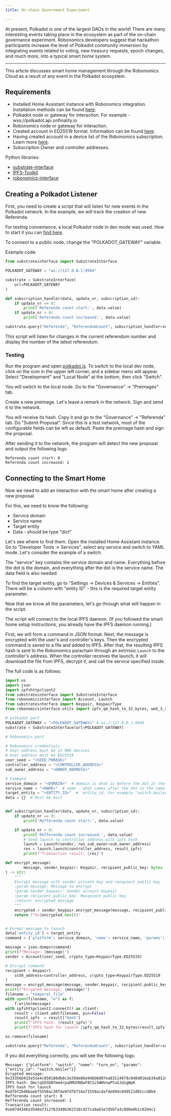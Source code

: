 ```yaml
---
title: Оn-chain Government Experiment

---
```


At present, Polkadot is one of the largest DAOs in the world! There are many interesting events 
taking place in the ecosystem as part of the on-chain governance experiment. 
Robonomics developers suggest that hackathon participants increase the level of Polkadot community 
immersion by integrating events related to voting, new treasury requests, epoch 
changes, and much more, into a typical smart home system.


---

This article discusses smart home management through the Robonomics Cloud as a result of any event in the Polkadot ecosystem.

## Requirements

 - Installed Home Assistant instance with Robonomics integration. Installation methods can be found [here](/docs/install-smart-home).
 - Polkadot node or gateway for interaction. For example - wss://polkadot.api.onfinality.io 
 - Robonomics node or gateway for interaction.
 - Created account in ED25519 format. Information can be found [here](/docs/sub-activate).
 - Having created account in a device list of the Robonomics subscription. Learn more [here](/docs/add-user).
 - Subscription Owner and controller addresses.

Python libraries:
- [substrate-interface](https://pypi.org/project/substrate-interface/)
- [IPFS-Toolkit](https://pypi.org/project/IPFS-Toolkit/)
- [robonomics-interface](https://pypi.org/project/robonomics-interface/)

## Creating a Polkadot Listener

First, you need to create a script that will listen for new events in the Polkadot network. In the example, we will track the creation of new Referenda.

For testing convenience, a local Polkadot node in dev mode was used. How to start it you can [find here](https://github.com/paritytech/polkadot-sdk/tree/master/polkadot#hacking-on-polkadot).

To connect to a public node, change the "POLKADOT_GATEWAY" variable.

Example code:

<code-helper copy>

```python
from substrateinterface import SubstrateInterface

POLKADOT_GATEWAY = "ws://127.0.0.1:9944"

substrate = SubstrateInterface(
    url=POLKADOT_GATEWAY
)

def subscription_handler(data, update_nr, subscription_id):
    if update_nr == 0:
        print('Referenda count start:', data.value)
    if update_nr > 0:
        print('Referenda count increased:', data.value)

substrate.query("Referenda", "ReferendumCount", subscription_handler=subscription_handler)
```

</code-helper>
This script will listen for changes in the current referendum number and display the number of the latest referendum.

### Testing

Run the program and open [polkadot.js](https://polkadot.js.org/apps/#/explorer). 
To switch to the local dev node, click on the icon in the upper left corner, and a sidebar menu will appear. Select "Development" and "Local Node" at the bottom, then click "Switch".

<robo-wiki-picture src="gov-exp/polka_sidemenu.png" />

You will switch to the local node. Go to the "Governance" -> "Preimages" tab.

<robo-wiki-picture src="gov-exp/preimage.png" />

Create a new preimage. Let's leave a remark in the network. Sign and send it to the network.

<robo-wiki-picture src="gov-exp/remark.png" />

You will receive its hash. Copy it and go to the "Governance" -> "Referenda" tab. Do "Submit Proposal". Since this is a test network, most of the configurable fields can be left as default. Paste the preimage hash and sign the proposal.

<robo-wiki-picture src="gov-exp/proposal.png" />

After sending it to the network, the program will detect the new proposal and output the following logs:

```
Referenda count start: 0
Referenda count increased: 1
```

## Connecting to the Smart Home

Now we need to add an interaction with the smart home after creating a new proposal.

For this, we need to know the following:
- Service domain
- Service name
- Target entity
- Data  - should be type "dict"

Let's see where to find them. Open the installed Home Assistant instance. Go to "Developer Tools -> Services", select any service and switch to YAML mode. Let's consider the example of a switch.

<robo-wiki-picture src="gov-exp/service.png" />

The "service" key contains the service domain and name. Everything before the dot is the domain, and everything after the dot is the service name. The data field is also needed.

To find the target entity, go to "Settings -> Devices & Services -> Entities". There will be a column with "entity ID" - this is the required target entity parameter.

Now that we know all the parameters, let's go through what will happen in the script.

The script will connect to the local IPFS daemon. (If you followed the smart home setup instructions, you already have the IPFS daemon running.)

First, we will form a command in JSON format. Next, the message is encrypted with the user's and controller's keys. 
Then the encrypted command is saved to a file and added to IPFS. After that, the resulting IPFS hash is sent to the Robonomics parachain through an extrinsic `Launch` to the controller's address.
When the controller receives the launch, it will download the file from IPFS, decrypt it, and call the service specified inside.

The full code is as follows:

<code-helper copy>

```python
import os
import json
import ipfshttpclient2
from substrateinterface import SubstrateInterface
from robonomicsinterface import Account, Launch
from substrateinterface import Keypair, KeypairType
from robonomicsinterface.utils import ipfs_qm_hash_to_32_bytes, web_3_auth

# polkadot part
POLKADOT_GATEWAY = "<POLKADOT_GATEWAY>" # ws://127.0.0.1:9944
substrate = SubstrateInterface(url=POLKADOT_GATEWAY)

# Robonomics part

# Robonomics credentials
# User address must be in RWS devices
# User address must be ED25519
user_seed = "<SEED_PHRASE>"
controller_address = "<CONTROLLER_ADDRESS>"
sub_owner_address = "<OWNER_ADDRESS>"

# Command
service_domain = "<DOMAIN>"  # domain is what is before the dot in the name of the service. For example "switch"
service_name = "<NAME>"  # name - what comes after the dot in the name of the service. For example "turn_on"
target_entity = "<ENTITY_ID>"  #  entity_id. For example "switch.boiler"
data = {}  # Must be dict


def subscription_handler(data, update_nr, subscription_id):
    if update_nr == 0:
        print('Refferenda count start:', data.value)

    if update_nr > 0:
        print('Refferenda count increased:', data.value)
        # Send launch to controller address with ipfs hash
        launch = Launch(sender, rws_sub_owner=sub_owner_address)
        res = launch.launch(controller_address, result_ipfs)
        print(f"Transaction result: {res}")

def encrypt_message(
        message, sender_keypair: Keypair, recipient_public_key: bytes
) -> str:
    """
    Encrypt message with sender private key and recepient public key
    :param message: Message to encrypt
    :param sender_keypair: Sender account Keypair
    :param recipient_public_key: Recepient public key
    :return: encrypted message
    """
    encrypted = sender_keypair.encrypt_message(message, recipient_public_key)
    return f"0x{encrypted.hex()}"


# Format message to launch
data['entity_id'] = target_entity
command = {'platform': service_domain, 'name': service_name, 'params': data}

message = json.dumps(command)
print(f"Message: {message}")
sender = Account(user_seed, crypto_type=KeypairType.ED25519)

# Encrypt command
recipient = Keypair(
    ss58_address=controller_address, crypto_type=KeypairType.ED25519
)
message = encrypt_message(message, sender.keypair, recipient.public_key)
print(f"Ecrypted message: {message}")
filename = "temporal_file"
with open(filename, "w") as f:
    f.write(message)
with ipfshttpclient2.connect() as client:
    result = client.add(filename, pin=False)
    result_ipfs  = result["Hash"]
    print(f"IPFS hash: {result_ipfs}")
    print(f"IPFS hash for launch {ipfs_qm_hash_to_32_bytes(result_ipfs)}")

os.remove(filename)

substrate.query("Referenda", "ReferendumCount", subscription_handler=subscription_handler)
```

</code-helper>

if you did everything correctly, you will see the following logs:
```
Message: {"platform": "switch", "name": "turn_on", "params": {"entity_id": "switch.boiler"}}
Ecrypted message: 0x33356b915e51e4c050180db0c3e39de86e946b6807ea83114978c848d016ab34a812e271dd1e5b40aa8632edd5acf4254090d2c2849daafcc46d2d4a4406a169a04edb4a668a268b3265e96ded0411398e3520fd5b676109752d24f12a7ece976bdc58da6a5b95d3c9e77aa59270bbc86c66c2ffe69ef7b10fae20
IPFS hash: QmcrqSD3bBYmm4rpaDMUVNQwF8CSi5WWVnwPtuGJdzgWpK
IPFS hash for launch 0xd7bf2b46baebf5556ac30fda97d7bf34a71558acdafde694c849521d01ccd8b4
Refferenda count start: 0
Refferenda count increased: 1
Transaction result: 0xe07d43462d540a7312763349b362318c427ca9a61e7d5bfa3c890e8b1c0294c1
```
